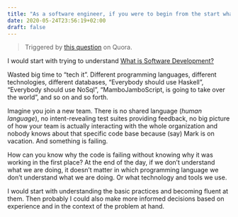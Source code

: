 ```yaml
---
title: "As a software engineer, if you were to begin from the start what would you change?"
date: 2020-05-24T23:56:19+02:00
draft: false
---
```


> Triggered by [this question](https://www.quora.com/As-a-software-engineer-if-you-were-to-begin-from-the-start-what-would-you-change) on Quora.

I would start with trying to understand [What is Software Development?](https://www.shahbazian.link/posts/2020/dialogue-ii/)

Wasted big time to “tech it”. Different programming languages, different technologies, different databases, “Everybody should use Haskell”, “Everybody should use NoSql”, “MamboJamboScript, is going to take over the world”, and so on and so forth.

Imagine you join a new team. There is no shared language (*human language*), no intent-revealing test suites providing feedback, no big picture of how your team is actually interacting with the whole organization and nobody knows about that specific code base because (say) Mark is on vacation.
And something is failing.

How can you know why the code is failing without knowing why it was working in the first place?
At the end of the day, if we don’t understand what we are doing, it doesn’t matter in which programming language we don’t understand what we are doing.
Or what technology and tools we use.

I would start with understanding the basic practices and becoming fluent at them. Then probably I could also make more informed decisions based on experience and in the context of the problem at hand.
